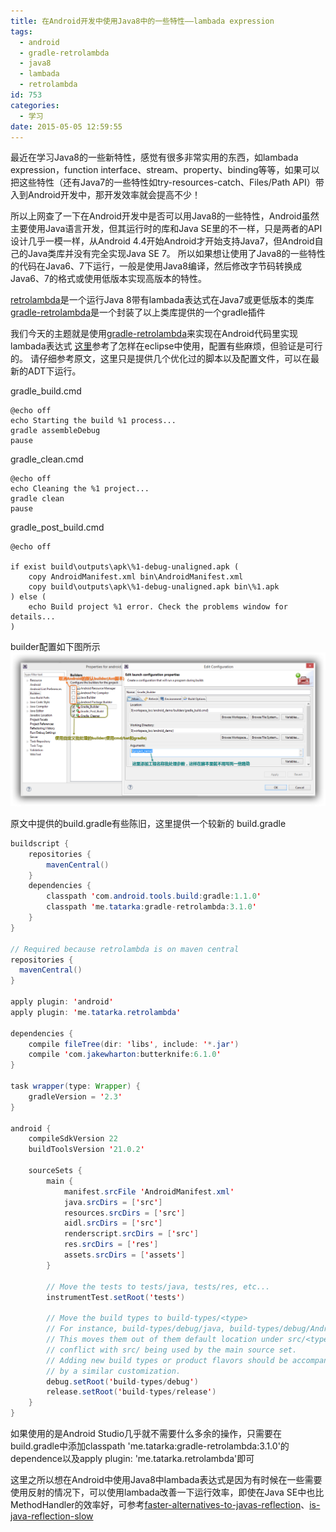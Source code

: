 ```yaml
---
title: 在Android开发中使用Java8中的一些特性——lambada expression
tags:
  - android
  - gradle-retrolambda
  - java8
  - lambada
  - retrolambda
id: 753
categories:
  - 学习
date: 2015-05-05 12:59:55
---
```


最近在学习Java8的一些新特性，感觉有很多非常实用的东西，如lambada expression，function interface、stream、property、binding等等，如果可以把这些特性（还有Java7的一些特性如try-resources-catch、Files/Path API）带入到Android开发中，那开发效率就会提高不少！

<!--more-->

所以上网查了一下在Android开发中是否可以用Java8的一些特性，Android虽然主要使用Java语言开发，但其运行时的库和Java SE里的不一样，只是两者的API设计几乎一模一样，从Android 4.4开始Android才开始支持Java7，但Android自己的Java类库并没有完全实现Java SE 7。
所以如果想让使用了Java8的一些特性的代码在Java6、7下运行，一般是使用Java8编译，然后修改字节码转换成Java6、7的格式或使用低版本实现高版本的特性。

[retrolambda](https://github.com/orfjackal/retrolambda#getting-started)是一个运行Java 8带有lambada表达式在Java7或更低版本的类库
[gradle-retrolambda](https://github.com/evant/gradle-retrolambda)是一个封装了以上类库提供的一个gradle插件

我们今天的主题就是使用[gradle-retrolambda](https://github.com/evant/gradle-retrolambda)来实现在Android代码里实现lambada表达式
[这里](http://stackoverflow.com/questions/23318109/is-it-possible-to-use-java-8-for-android-development)参考了怎样在eclipse中使用，配置有些麻烦，但验证是可行的。
请仔细参考原文，这里只是提供几个优化过的脚本以及配置文件，可以在最新的ADT下运行。

gradle_build.cmd
```shell
@echo off
echo Starting the build %1 process...
gradle assembleDebug
pause
```

gradle_clean.cmd
```shell
@echo off
echo Cleaning the %1 project...
gradle clean
pause
```

gradle_post_build.cmd
```shell
@echo off

if exist build\outputs\apk\%1-debug-unaligned.apk (
	copy AndroidManifest.xml bin\AndroidManifest.xml
	copy build\outputs\apk\%1-debug-unaligned.apk bin\%1.apk
) else (
	echo Build project %1 error. Check the problems window for details...
)
```

builder配置如下图所示
[![eclipse_android_gradle](/resources/2015/05/eclipse_android_gradle.png)
](/resources/2015/05/eclipse_android_gradle.png)

原文中提供的build.gradle有些陈旧，这里提供一个较新的
build.gradle
```java
buildscript {
    repositories {
        mavenCentral()
    }
    dependencies {
        classpath 'com.android.tools.build:gradle:1.1.0'
     	classpath 'me.tatarka:gradle-retrolambda:3.1.0'
    }
}

// Required because retrolambda is on maven central
repositories {
  mavenCentral()
}

apply plugin: 'android'
apply plugin: 'me.tatarka.retrolambda'

dependencies {
    compile fileTree(dir: 'libs', include: '*.jar')
    compile 'com.jakewharton:butterknife:6.1.0'
}

task wrapper(type: Wrapper) {
    gradleVersion = '2.3'
}

android {
    compileSdkVersion 22
    buildToolsVersion '21.0.2'

    sourceSets {
        main {
            manifest.srcFile 'AndroidManifest.xml'
            java.srcDirs = ['src']
            resources.srcDirs = ['src']
            aidl.srcDirs = ['src']
            renderscript.srcDirs = ['src']
            res.srcDirs = ['res']
            assets.srcDirs = ['assets']
        }

        // Move the tests to tests/java, tests/res, etc...
        instrumentTest.setRoot('tests')

        // Move the build types to build-types/<type>
        // For instance, build-types/debug/java, build-types/debug/AndroidManifest.xml, ...
        // This moves them out of them default location under src/<type>/... which would
        // conflict with src/ being used by the main source set.
        // Adding new build types or product flavors should be accompanied
        // by a similar customization.
        debug.setRoot('build-types/debug')
        release.setRoot('build-types/release')
    }
}

```

如果使用的是Android Studio几乎就不需要什么多余的操作，只需要在build.gradle中添加classpath 'me.tatarka:gradle-retrolambda:3.1.0'的dependence以及apply plugin: 'me.tatarka.retrolambda'即可

这里之所以想在Android中使用Java8中lambada表达式是因为有时候在一些需要使用反射的情况下，可以使用lambada改善一下运行效率，即使在Java SE中也比MethodHandler的效率好，可参考[faster-alternatives-to-javas-reflection](http://stackoverflow.com/questions/19557829/faster-alternatives-to-javas-reflection)、[is-java-reflection-slow](https://vaskoz.wordpress.com/2013/07/15/is-java-reflection-slow/)